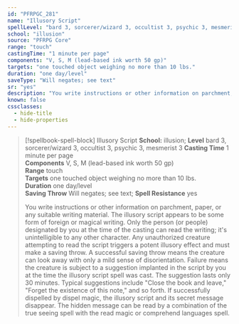 ```yaml
---
id: "PFRPGC_281"
name: "Illusory Script"
spellLevel: "bard 3, sorcerer/wizard 3, occultist 3, psychic 3, mesmerist 3"
school: "illusion"
source: "PFRPG Core"
range: "touch"
castingTime: "1 minute per page"
components: "V, S, M (lead-based ink worth 50 gp)"
targets: "one touched object weighing no more than 10 lbs."
duration: "one day/level"
saveType: "Will negates; see text"
sr: "yes"
description: "You write instructions or other information on parchment, paper, or any suitable writing material. The illusory script appears to be some form of foreign or magical writing. Only the person (or people) designated by you at the time of the casting can read the writing; it's unintelligible to any other character.  Any unauthorized creature attempting to read the script triggers a potent illusory effect and must make a saving throw. A successful saving throw means the creature can look away with only a mild sense of disorientation. Failure means the creature is subject to a suggestion implanted in the script by you at the time the illusory script spell was cast. The suggestion lasts only 30 minutes. Typical suggestions include \"Close the book and leave,\" \"Forget the existence of this note,\" and so forth. If successfully dispelled by dispel magic, the illusory script and its secret message disappear.  The hidden message can be read by a combination of the true seeing spell with the read magic or comprehend languages spell."
known: false
cssclasses:
  - hide-title
  - hide-properties
---
```


> [!spellbook-spell-block] Illusory Script
> **School:** illusion; **Level** bard 3, sorcerer/wizard 3, occultist 3, psychic 3, mesmerist 3
> **Casting Time** 1 minute per page  
> **Components** V, S, M (lead-based ink worth 50 gp)  
> **Range** touch  
> **Targets** one touched object weighing no more than 10 lbs.  
> **Duration** one day/level  
> **Saving Throw** Will negates; see text; **Spell Resistance** yes
> 
> You write instructions or other information on parchment, paper, or any suitable writing material. The illusory script appears to be some form of foreign or magical writing. Only the person (or people) designated by you at the time of the casting can read the writing; it's unintelligible to any other character.  Any unauthorized creature attempting to read the script triggers a potent illusory effect and must make a saving throw. A successful saving throw means the creature can look away with only a mild sense of disorientation. Failure means the creature is subject to a suggestion implanted in the script by you at the time the illusory script spell was cast. The suggestion lasts only 30 minutes. Typical suggestions include "Close the book and leave," "Forget the existence of this note," and so forth. If successfully dispelled by dispel magic, the illusory script and its secret message disappear.  The hidden message can be read by a combination of the true seeing spell with the read magic or comprehend languages spell.